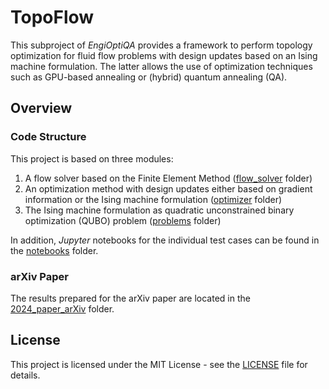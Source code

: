 # TopoFlow
This subproject of _EngiOptiQA_ provides a framework to perform topology optimization for fluid flow problems with design updates based on an Ising machine formulation. The latter allows the use of optimization techniques such as GPU-based annealing or (hybrid) quantum annealing (QA).

## Overview
### Code Structure
This project is based on three modules:
   1. A flow solver based on the Finite Element Method ([flow_solver](flow_solver) folder)
   2. An optimization method with design updates either based on gradient information or the Ising machine formulation ([optimizer](optimizer) folder)
   3. The Ising machine formulation as quadratic unconstrained binary optimization (QUBO) problem ([problems](problems) folder)

In addition, _Jupyter_ notebooks for the individual test cases can be found in the [notebooks](notebooks) folder. 
### arXiv Paper
The results prepared for the arXiv paper are located in the [2024_paper_arXiv](scripts/2024_paper_arXiv) folder.

## License

This project is licensed under the MIT License - see the [LICENSE](LICENSE) file for details.

